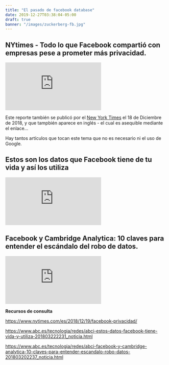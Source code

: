 ```yaml
---
title: "El pasado de facebook database"
date: 2019-12-27T03:38:04-05:00
draft: true
banner: "/images/zuckerberg-fb.jpg"
---
```


## NYtimes - Todo lo que Facebook compartió con empresas pese a prometer más privacidad.
 
<iframe src="https://drive.google.com/file/d/1Yx2ykb3RmOqn-WCS9voXLStTH4t75mZx/preview" height="auto" width="auto" allowfullscreen="" frameborder="0"></iframe>

Este reporte también se publicó por el [New York Times](https://www.nytimes.com/2018/12/18/technology/facebook-privacy.html) el 18 de Diciembre de 2018, y que tampbién aparece en inglés - el cual es asequible mediante el enlace... 

Hay tantos artículos que tocan este tema que no es necesario ni el uso de Google.

## Estos son los datos que Facebook tiene de tu vida y así los utiliza
 
<iframe src="https://drive.google.com/file/d/14NXxO7STMbsTchP0FGjvuw83GWTYg0gl/preview" height="auto" width="auto" allowfullscreen="" frameborder="0"></iframe>

## Facebook y Cambridge Analytica: 10 claves para entender el escándalo del robo de datos.
 
<iframe src="https://drive.google.com/file/d/1LCJcBBFd2uAd8WPFFAnrPYiI6oLr4AQO/preview" height="auto" width="auto" allowfullscreen="" frameborder="0"></iframe>


**Recursos de consulta**

https://www.nytimes.com/es/2018/12/19/facebook-privacidad/

https://www.abc.es/tecnologia/redes/abci-estos-datos-facebook-tiene-vida-y-utiliza-201803222231_noticia.html

https://www.abc.es/tecnologia/redes/abci-facebook-y-cambridge-analytica-10-claves-para-entender-escandalo-robo-datos-201803202237_noticia.html
